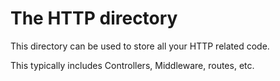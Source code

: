 # The HTTP directory

This directory can be used to store all your HTTP related code.

This typically includes Controllers, Middleware, routes, etc.